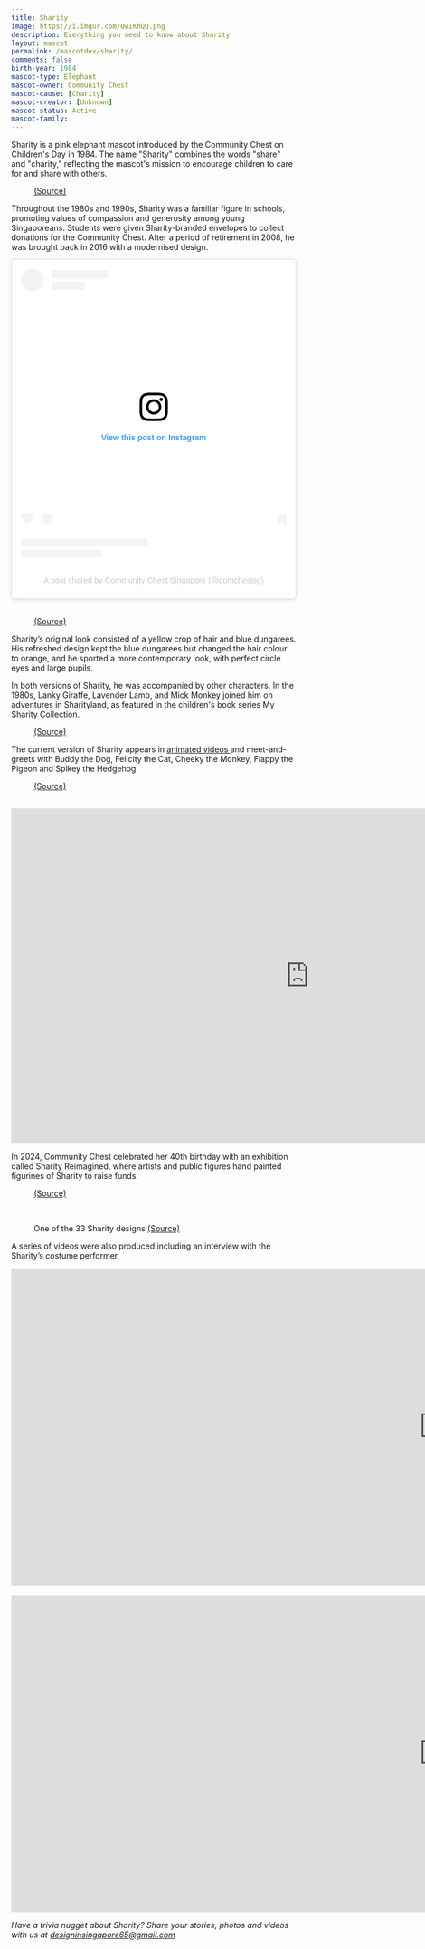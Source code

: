 ```yaml
---
title: Sharity
image: https://i.imgur.com/OwIKhQQ.png
description: Everything you need to know about Sharity
layout: mascot
permalink: /mascotdex/sharity/
comments: false
birth-year: 1984
mascot-type: Elephant
mascot-owner: Community Chest
mascot-cause: [Charity]
mascot-creator: [Unknown]
mascot-status: Active
mascot-family: 
---
```


Sharity is a pink elephant mascot introduced by the Community Chest on Children's Day in 1984. The name "Sharity" combines the words "share" and "charity," reflecting the mascot's mission to encourage children to care for and share with others. 

<figure>
<img src="https://i.imgur.com/x0tg1MH.png" alt="">
<figcaption><a href="https://eresources.nlb.gov.sg/newspapers/digitised/article/straitstimes19840928-1.2.85.3.3 " target="_blank">(Source)</a></figcaption>
</figure>

Throughout the 1980s and 1990s, Sharity was a familiar figure in schools, promoting values of compassion and generosity among young Singaporeans. Students were given Sharity-branded envelopes to collect donations for the Community Chest. After a period of retirement in 2008, he was brought back in 2016 with a modernised design.

<div class="video-responsive"> <blockquote class="instagram-media" data-instgrm-permalink="https://www.instagram.com/reel/C0L6UzLJ0Tk/?utm_source=ig_embed&amp;utm_campaign=loading" data-instgrm-version="14" style=" background:#FFF; border:0; border-radius:3px; box-shadow:0 0 1px 0 rgba(0,0,0,0.5),0 1px 10px 0 rgba(0,0,0,0.15); margin: 1px; max-width:540px; min-width:326px; padding:0; width:99.375%; width:-webkit-calc(100% - 2px); width:calc(100% - 2px);"><div style="padding:16px;"> <a href="https://www.instagram.com/reel/C0L6UzLJ0Tk/?utm_source=ig_embed&amp;utm_campaign=loading" style=" background:#FFFFFF; line-height:0; padding:0 0; text-align:center; text-decoration:none; width:100%;" target="_blank"> <div style=" display: flex; flex-direction: row; align-items: center;"> <div style="background-color: #F4F4F4; border-radius: 50%; flex-grow: 0; height: 40px; margin-right: 14px; width: 40px;"></div> <div style="display: flex; flex-direction: column; flex-grow: 1; justify-content: center;"> <div style=" background-color: #F4F4F4; border-radius: 4px; flex-grow: 0; height: 14px; margin-bottom: 6px; width: 100px;"></div> <div style=" background-color: #F4F4F4; border-radius: 4px; flex-grow: 0; height: 14px; width: 60px;"></div></div></div><div style="padding: 19% 0;"></div> <div style="display:block; height:50px; margin:0 auto 12px; width:50px;"><svg width="50px" height="50px" viewBox="0 0 60 60" version="1.1" xmlns="https://www.w3.org/2000/svg" xmlns:xlink="https://www.w3.org/1999/xlink"><g stroke="none" stroke-width="1" fill="none" fill-rule="evenodd"><g transform="translate(-511.000000, -20.000000)" fill="#000000"><g><path d="M556.869,30.41 C554.814,30.41 553.148,32.076 553.148,34.131 C553.148,36.186 554.814,37.852 556.869,37.852 C558.924,37.852 560.59,36.186 560.59,34.131 C560.59,32.076 558.924,30.41 556.869,30.41 M541,60.657 C535.114,60.657 530.342,55.887 530.342,50 C530.342,44.114 535.114,39.342 541,39.342 C546.887,39.342 551.658,44.114 551.658,50 C551.658,55.887 546.887,60.657 541,60.657 M541,33.886 C532.1,33.886 524.886,41.1 524.886,50 C524.886,58.899 532.1,66.113 541,66.113 C549.9,66.113 557.115,58.899 557.115,50 C557.115,41.1 549.9,33.886 541,33.886 M565.378,62.101 C565.244,65.022 564.756,66.606 564.346,67.663 C563.803,69.06 563.154,70.057 562.106,71.106 C561.058,72.155 560.06,72.803 558.662,73.347 C557.607,73.757 556.021,74.244 553.102,74.378 C549.944,74.521 548.997,74.552 541,74.552 C533.003,74.552 532.056,74.521 528.898,74.378 C525.979,74.244 524.393,73.757 523.338,73.347 C521.94,72.803 520.942,72.155 519.894,71.106 C518.846,70.057 518.197,69.06 517.654,67.663 C517.244,66.606 516.755,65.022 516.623,62.101 C516.479,58.943 516.448,57.996 516.448,50 C516.448,42.003 516.479,41.056 516.623,37.899 C516.755,34.978 517.244,33.391 517.654,32.338 C518.197,30.938 518.846,29.942 519.894,28.894 C520.942,27.846 521.94,27.196 523.338,26.654 C524.393,26.244 525.979,25.756 528.898,25.623 C532.057,25.479 533.004,25.448 541,25.448 C548.997,25.448 549.943,25.479 553.102,25.623 C556.021,25.756 557.607,26.244 558.662,26.654 C560.06,27.196 561.058,27.846 562.106,28.894 C563.154,29.942 563.803,30.938 564.346,32.338 C564.756,33.391 565.244,34.978 565.378,37.899 C565.522,41.056 565.552,42.003 565.552,50 C565.552,57.996 565.522,58.943 565.378,62.101 M570.82,37.631 C570.674,34.438 570.167,32.258 569.425,30.349 C568.659,28.377 567.633,26.702 565.965,25.035 C564.297,23.368 562.623,22.342 560.652,21.575 C558.743,20.834 556.562,20.326 553.369,20.18 C550.169,20.033 549.148,20 541,20 C532.853,20 531.831,20.033 528.631,20.18 C525.438,20.326 523.257,20.834 521.349,21.575 C519.376,22.342 517.703,23.368 516.035,25.035 C514.368,26.702 513.342,28.377 512.574,30.349 C511.834,32.258 511.326,34.438 511.181,37.631 C511.035,40.831 511,41.851 511,50 C511,58.147 511.035,59.17 511.181,62.369 C511.326,65.562 511.834,67.743 512.574,69.651 C513.342,71.625 514.368,73.296 516.035,74.965 C517.703,76.634 519.376,77.658 521.349,78.425 C523.257,79.167 525.438,79.673 528.631,79.82 C531.831,79.965 532.853,80.001 541,80.001 C549.148,80.001 550.169,79.965 553.369,79.82 C556.562,79.673 558.743,79.167 560.652,78.425 C562.623,77.658 564.297,76.634 565.965,74.965 C567.633,73.296 568.659,71.625 569.425,69.651 C570.167,67.743 570.674,65.562 570.82,62.369 C570.966,59.17 571,58.147 571,50 C571,41.851 570.966,40.831 570.82,37.631"></path></g></g></g></svg></div><div style="padding-top: 8px;"> <div style=" color:#3897f0; font-family:Arial,sans-serif; font-size:14px; font-style:normal; font-weight:550; line-height:18px;">View this post on Instagram</div></div><div style="padding: 12.5% 0;"></div> <div style="display: flex; flex-direction: row; margin-bottom: 14px; align-items: center;"><div> <div style="background-color: #F4F4F4; border-radius: 50%; height: 12.5px; width: 12.5px; transform: translateX(0px) translateY(7px);"></div> <div style="background-color: #F4F4F4; height: 12.5px; transform: rotate(-45deg) translateX(3px) translateY(1px); width: 12.5px; flex-grow: 0; margin-right: 14px; margin-left: 2px;"></div> <div style="background-color: #F4F4F4; border-radius: 50%; height: 12.5px; width: 12.5px; transform: translateX(9px) translateY(-18px);"></div></div><div style="margin-left: 8px;"> <div style=" background-color: #F4F4F4; border-radius: 50%; flex-grow: 0; height: 20px; width: 20px;"></div> <div style=" width: 0; height: 0; border-top: 2px solid transparent; border-left: 6px solid #f4f4f4; border-bottom: 2px solid transparent; transform: translateX(16px) translateY(-4px) rotate(30deg)"></div></div><div style="margin-left: auto;"> <div style=" width: 0px; border-top: 8px solid #F4F4F4; border-right: 8px solid transparent; transform: translateY(16px);"></div> <div style=" background-color: #F4F4F4; flex-grow: 0; height: 12px; width: 16px; transform: translateY(-4px);"></div> <div style=" width: 0; height: 0; border-top: 8px solid #F4F4F4; border-left: 8px solid transparent; transform: translateY(-4px) translateX(8px);"></div></div></div> <div style="display: flex; flex-direction: column; flex-grow: 1; justify-content: center; margin-bottom: 24px;"> <div style=" background-color: #F4F4F4; border-radius: 4px; flex-grow: 0; height: 14px; margin-bottom: 6px; width: 224px;"></div> <div style=" background-color: #F4F4F4; border-radius: 4px; flex-grow: 0; height: 14px; width: 144px;"></div></div></a><p style=" color:#c9c8cd; font-family:Arial,sans-serif; font-size:14px; line-height:17px; margin-bottom:0; margin-top:8px; overflow:hidden; padding:8px 0 7px; text-align:center; text-overflow:ellipsis; white-space:nowrap;"><a href="https://www.instagram.com/reel/C0L6UzLJ0Tk/?utm_source=ig_embed&amp;utm_campaign=loading" style=" color:#c9c8cd; font-family:Arial,sans-serif; font-size:14px; font-style:normal; font-weight:normal; line-height:17px; text-decoration:none;" target="_blank">A post shared by Community Chest Singapore (@comchestsg)</a></p></div></blockquote>
<script async src="//www.instagram.com/embed.js"></script>
</div>
<br>

<figure>
<img src="https://i.imgur.com/gXRsDWJ.png" alt="">
<figcaption><a href="https://www.comchest.gov.sg/brand/sharity/Sharity-Club " target="_blank">(Source)</a></figcaption>
</figure>

Sharity’s original look consisted of a yellow crop of hair and blue dungarees. His refreshed design kept the blue dungarees but changed the hair colour to orange, and he sported a more contemporary look, with perfect circle eyes and large pupils. 

In both versions of Sharity, he was accompanied by other characters. In the 1980s, Lanky Giraffe, Lavender Lamb, and Mick Monkey joined him on adventures in Sharityland, as featured in the children's book series My Sharity Collection.

<figure>
<img src="https://i.imgur.com/6vh4Oeh.jpg" alt="">
<figcaption><a href="https://corporate.nas.gov.sg/media/collections-and-research/sharity-the-elephant/
" target="_blank">(Source)</a></figcaption>
</figure>

The current version of Sharity appears in <a href="https://www.youtube.com/@SharityOfficialChannel/videos" target="_blank">animated videos </a>
and meet-and-greets with Buddy the Dog, Felicity the Cat, Cheeky the Monkey, Flappy the Pigeon and Spikey the Hedgehog. 

<figure>
<img src="https://i.imgur.com/o1XIprZ.jpg" alt="">
<figcaption><a href="https://www.instagram.com/comchestsg/p/CzBNJEDv8E6/
" target="_blank">(Source)</a></figcaption>
</figure>

<br>

<div class="video-responsive"><iframe width="1052" height="592" src="https://www.youtube.com/embed/qegEJK50WKQ?list=PLBDqB0Ixe9Xjl2hqCmAI7Ut6INxudDdwc" title="Sharity &amp; the Rescuers (Ep 1): Celebrating Abilities" frameborder="0" allow="accelerometer; autoplay; clipboard-write; encrypted-media; gyroscope; picture-in-picture; web-share" referrerpolicy="strict-origin-when-cross-origin" allowfullscreen></iframe> </div>

In 2024, Community Chest celebrated her 40th birthday with an exhibition called Sharity Reimagined, where artists and public figures hand painted figurines of Sharity to raise funds. 

<figure>
<img src="https://i.imgur.com/bZBAEbX.jpg" alt="">
<figcaption><a href="https://www.comchest.gov.sg/brand/sharity/sharity-40th/sharity-reimagined-exhibition " target="_blank">(Source)</a></figcaption>
</figure>
<br>

<figure>
<img src="https://i.imgur.com/AmVRS7S.jpg" alt="">
<figcaption>One of the 33 Sharity designs <a href="https://www.comchest.gov.sg/brand/sharity/sharity-40th/sharity-reimagined-exhibition " target="_blank">(Source)</a></figcaption>
</figure>

A series of videos were also produced including an interview with the Sharity’s costume performer.

<div class="video-responsive"><iframe width="1524" height="560" src="https://www.youtube.com/embed/hOqMdlDyGIM?list=PLba9mdhnn750bIOn9zGtQ5GkAn_yt3ikS" title="Under the Mascot" frameborder="0" allow="accelerometer; autoplay; clipboard-write; encrypted-media; gyroscope; picture-in-picture; web-share" referrerpolicy="strict-origin-when-cross-origin" allowfullscreen></iframe> </div>

<br>

<div class="video-responsive"><iframe width="1524" height="560" src="https://www.youtube.com/embed/1C3gokzMkzc?list=PLba9mdhnn750bIOn9zGtQ5GkAn_yt3ikS" title="Sharity Turns 40: Reminiscing Sharity!" frameborder="0" allow="accelerometer; autoplay; clipboard-write; encrypted-media; gyroscope; picture-in-picture; web-share" referrerpolicy="strict-origin-when-cross-origin" allowfullscreen></iframe> </div>


<i>Have a trivia nugget about Sharity? Share your stories, photos and videos with us at designinsingapore65@gmail.com</i>
